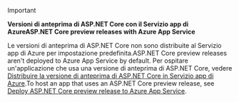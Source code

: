 > [!IMPORTANT]
> <span data-ttu-id="31bfd-101">**Versioni di anteprima di ASP.NET Core con il Servizio app di Azure**</span><span class="sxs-lookup"><span data-stu-id="31bfd-101">**ASP.NET Core preview releases with Azure App Service**</span></span>
>
> <span data-ttu-id="31bfd-102">Le versioni di anteprima di ASP.NET Core non sono distribuite al Servizio app di Azure per impostazione predefinita.</span><span class="sxs-lookup"><span data-stu-id="31bfd-102">ASP.NET Core preview releases aren't deployed to Azure App Service by default.</span></span> <span data-ttu-id="31bfd-103">Per ospitare un'applicazione che usa una versione di anteprima di ASP.NET Core, vedere [Distribuire la versione di anteprima di ASP.NET Core in Servizio app di Azure](xref:host-and-deploy/azure-apps/index#deploy-aspnet-core-preview-release-to-azure-app-service).</span><span class="sxs-lookup"><span data-stu-id="31bfd-103">To host an app that uses an ASP.NET Core preview release, see [Deploy ASP.NET Core preview release to Azure App Service](xref:host-and-deploy/azure-apps/index#deploy-aspnet-core-preview-release-to-azure-app-service).</span></span>

